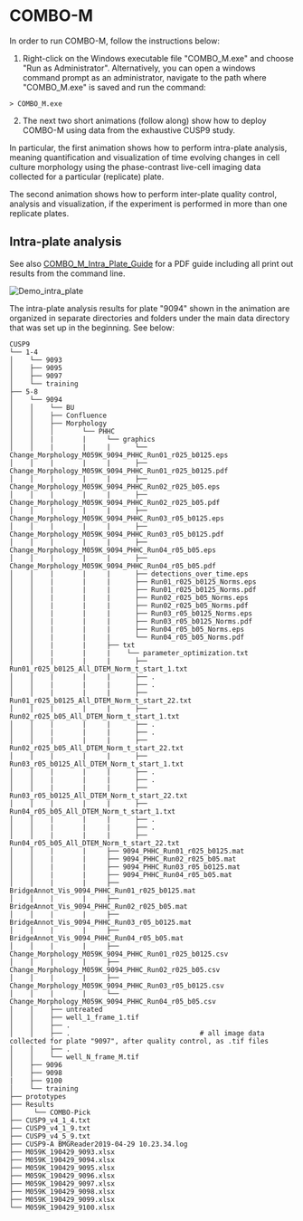 # COMBO-M
In order to run COMBO-M, follow the instructions below:

1. Right-click on the Windows executable file "COMBO_M.exe" and choose "Run as Administrator".
Alternatively, you can open a windows command prompt as an administrator, navigate to the path where
"COMBO_M.exe" is saved and run the command: 

```
> COMBO_M.exe
```

2. The next two short animations (follow along) show how to deploy COMBO-M using data from the exhaustive CUSP9 
study. 

In particular, the first animation shows how to perform intra-plate analysis, meaning quantification and
visualization of time evolving changes in cell culture morphology using the phase-contrast live-cell imaging 
data collected for a particular (replicate) plate.

The second animation shows how to perform inter-plate quality control, analysis and visualization, if the
experiment is performed in more than one replicate plates.

## Intra-plate analysis
 See also [COMBO_M_Intra_Plate_Guide](./COMBO_M_IntraPlate.pdf) for a PDF guide including all print out results from the command line. 
 
 ![Demo_intra_plate](demo/COMBO_M_IntraPlate.gif)
 
 The intra-plate analysis  results for plate "9094" shown in the animation are organized in separate directories and folders under the main data directory that was set up in the beginning. See below:
 
  ```
 CUSP9
└── 1-4
│    └── 9093  
│    ├── 9095
│    ├── 9097
│    └── training
├── 5-8
│    └── 9094
│    │    └── BU                               
│    │    ├── Confluence
│    │    ├── Morphology
│    │    │       └── PHHC
│    │    |       |     └── graphics
│    │    |       |     |      └── Change_Morphology_M059K_9094_PHHC_Run01_r025_b0125.eps
│    │    |       |     |      ├── Change_Morphology_M059K_9094_PHHC_Run01_r025_b0125.pdf
│    │    |       |     |      ├── Change_Morphology_M059K_9094_PHHC_Run02_r025_b05.eps
│    │    |       |     |      ├── Change_Morphology_M059K_9094_PHHC_Run02_r025_b05.pdf
│    │    |       |     |      ├── Change_Morphology_M059K_9094_PHHC_Run03_r05_b0125.eps
│    │    |       |     |      ├── Change_Morphology_M059K_9094_PHHC_Run03_r05_b0125.pdf
│    │    |       |     |      ├── Change_Morphology_M059K_9094_PHHC_Run04_r05_b05.eps
│    │    |       |     |      ├── Change_Morphology_M059K_9094_PHHC_Run04_r05_b05.pdf
│    │    |       |     |      ├── detections_over_time.eps
│    │    |       |     |      ├── Run01_r025_b0125_Norms.eps
│    │    |       |     |      ├── Run01_r025_b0125_Norms.pdf
│    │    |       |     |      ├── Run02_r025_b05_Norms.eps
│    │    |       |     |      ├── Run02_r025_b05_Norms.pdf
│    │    |       |     |      ├── Run03_r05_b0125_Norms.eps
│    │    |       |     |      ├── Run03_r05_b0125_Norms.pdf
│    │    |       |     |      ├── Run04_r05_b05_Norms.eps
│    │    |       |     |      └── Run04_r05_b05_Norms.pdf
│    │    |       |     ├── txt
│    │    |       |     |    └── parameter_optimization.txt
│    │    |       |     |      ├── Run01_r025_b0125_All_DTEM_Norm_t_start_1.txt
│    │    |       |     |      ├── .
│    │    |       |     |      ├── .
│    │    |       |     |      ├── Run01_r025_b0125_All_DTEM_Norm_t_start_22.txt
│    │    |       |     |      ├── Run02_r025_b05_All_DTEM_Norm_t_start_1.txt
│    │    |       |     |      ├── .
│    │    |       |     |      ├── .
│    │    |       |     |      ├── Run02_r025_b05_All_DTEM_Norm_t_start_22.txt
│    │    |       |     |      ├── Run03_r05_b0125_All_DTEM_Norm_t_start_1.txt
│    │    |       |     |      ├── .
│    │    |       |     |      ├── .
│    │    |       |     |      ├── Run03_r05_b0125_All_DTEM_Norm_t_start_22.txt
│    │    |       |     |      ├── Run04_r05_b05_All_DTEM_Norm_t_start_1.txt
│    │    |       |     |      ├── .
│    │    |       |     |      ├── .
│    │    |       |     |      ├── Run04_r05_b05_All_DTEM_Norm_t_start_22.txt
│    │    |       |     ├── 9094_PHHC_Run01_r025_b0125.mat
│    │    |       |     ├── 9094_PHHC_Run02_r025_b05.mat
│    │    |       |     ├── 9094_PHHC_Run03_r05_b0125.mat
│    │    |       |     ├── 9094_PHHC_Run04_r05_b05.mat
│    │    |       |     ├── BridgeAnnot_Vis_9094_PHHC_Run01_r025_b0125.mat
│    │    |       |     ├── BridgeAnnot_Vis_9094_PHHC_Run02_r025_b05.mat
│    │    |       |     ├── BridgeAnnot_Vis_9094_PHHC_Run03_r05_b0125.mat
│    │    |       |     ├── BridgeAnnot_Vis_9094_PHHC_Run04_r05_b05.mat
│    │    |       |     ├── Change_Morphology_M059K_9094_PHHC_Run01_r025_b0125.csv
│    │    |       |     ├── Change_Morphology_M059K_9094_PHHC_Run02_r025_b05.csv
│    │    |       |     ├── Change_Morphology_M059K_9094_PHHC_Run03_r05_b0125.csv
│    │    |       |     └── Change_Morphology_M059K_9094_PHHC_Run04_r05_b05.csv
│    │    ├── untreated                      
│    │    ├── well_1_frame_1.tif
│    │    ├── .
│    │    ├── .                                # all image data collected for plate "9097", after quality control, as .tif files
│    │    ├── .
│    │    └── well_N_frame_M.tif    
│    ├── 9096
│    ├── 9098
|    ├── 9100 
│    └── training
├── prototypes
├── Results
│     └── COMBO-Pick
├── CUSP9_v4_1_4.txt
├── CUSP9_v4_1_9.txt
├── CUSP9_v4_5_9.txt
├── CUSP9-A BMGReader2019-04-29 10.23.34.log
├── M059K_190429_9093.xlsx
├── M059K_190429_9094.xlsx
├── M059K_190429_9095.xlsx
├── M059K_190429_9096.xlsx
├── M059K_190429_9097.xlsx
├── M059K_190429_9098.xlsx
├── M059K_190429_9099.xlsx
└── M059K_190429_9100.xlsx
```
